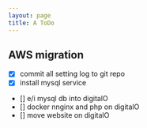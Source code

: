 ```yaml
---
layout: page
title: A ToDo
---
```


## AWS migration
- [x] commit all setting log to git repo
- [x] install mysql service
- [] e/i mysql db into digitalO
- [] docker nnginx and php on digitalO
- [] move website on digitalO

